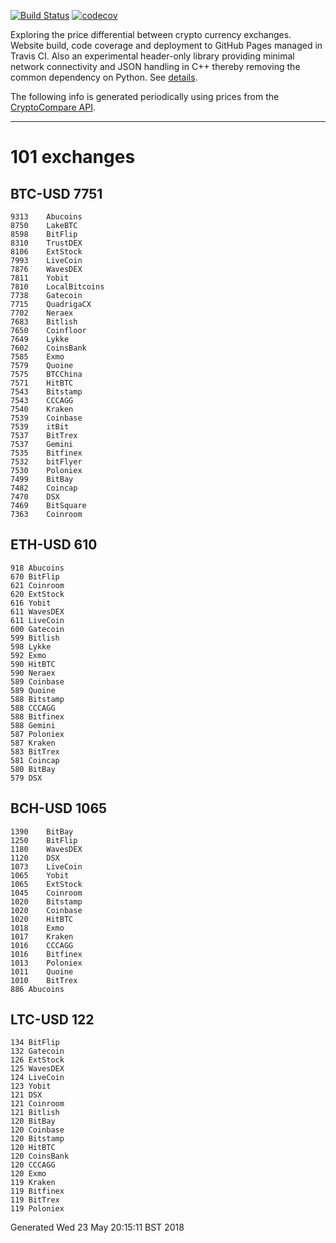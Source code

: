 <!-- If this is readme.md it will be overwritten by the build process -->

[![Build Status](https://travis-ci.org/deanturpin/curly.svg?branch=master)](https://travis-ci.org/deanturpin/curly)
[![codecov](https://codecov.io/gh/deanturpin/curly/branch/master/graph/badge.svg)](https://codecov.io/gh/deanturpin/curly)

Exploring the price differential between crypto currency exchanges. Website
build, code coverage and deployment to GitHub Pages managed in Travis CI. Also
an experimental header-only library providing minimal network connectivity and
JSON handling in C++ thereby removing the common dependency on Python. See
[details](details.md).

The following info is generated periodically using prices from the
[CryptoCompare API](https://min-api.cryptocompare.com/).

---

# 101 exchanges
## BTC-USD 7751
```
9313	Abucoins
8750	LakeBTC
8598	BitFlip
8310	TrustDEX
8106	ExtStock
7993	LiveCoin
7876	WavesDEX
7811	Yobit
7810	LocalBitcoins
7738	Gatecoin
7715	QuadrigaCX
7702	Neraex
7683	Bitlish
7650	Coinfloor
7649	Lykke
7602	CoinsBank
7585	Exmo
7579	Quoine
7575	BTCChina
7571	HitBTC
7543	Bitstamp
7543	CCCAGG
7540	Kraken
7539	Coinbase
7539	itBit
7537	BitTrex
7537	Gemini
7535	Bitfinex
7532	bitFlyer
7530	Poloniex
7499	BitBay
7482	Coincap
7470	DSX
7469	BitSquare
7363	Coinroom
```
## ETH-USD 610
```
918	Abucoins
670	BitFlip
621	Coinroom
620	ExtStock
616	Yobit
611	WavesDEX
611	LiveCoin
600	Gatecoin
599	Bitlish
598	Lykke
592	Exmo
590	HitBTC
590	Neraex
589	Coinbase
589	Quoine
588	Bitstamp
588	CCCAGG
588	Bitfinex
588	Gemini
587	Poloniex
587	Kraken
583	BitTrex
581	Coincap
580	BitBay
579	DSX
```
## BCH-USD 1065
```
1390	BitBay
1250	BitFlip
1180	WavesDEX
1120	DSX
1073	LiveCoin
1065	Yobit
1065	ExtStock
1045	Coinroom
1020	Bitstamp
1020	Coinbase
1020	HitBTC
1018	Exmo
1017	Kraken
1016	CCCAGG
1016	Bitfinex
1013	Poloniex
1011	Quoine
1010	BitTrex
886	Abucoins
```
## LTC-USD 122
```
134	BitFlip
132	Gatecoin
126	ExtStock
125	WavesDEX
124	LiveCoin
123	Yobit
121	DSX
121	Coinroom
121	Bitlish
120	BitBay
120	Coinbase
120	Bitstamp
120	HitBTC
120	CoinsBank
120	CCCAGG
120	Exmo
119	Kraken
119	Bitfinex
119	BitTrex
119	Poloniex
```
Generated Wed 23 May 20:15:11 BST 2018

